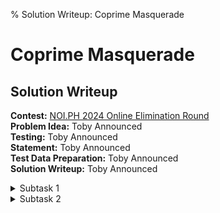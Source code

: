 % Solution Writeup: Coprime Masquerade  


# Coprime Masquerade  
## Solution Writeup

**Contest:** [NOI.PH 2024 Online Elimination Round](https://noi.ph/2024-national-eliminations/)  
**Problem Idea:** Toby Announced  
**Testing:** Toby Announced  
**Statement:** Toby Announced  
**Test Data Preparation:** Toby Announced  
**Solution Writeup:** Toby Announced  



<details class="editorial-section"><summary class="h2">Subtask 1</summary>

<div class="remarks">
*Construction ongoing!* &nbsp;&nbsp; &#127959; &#128679; &#128679; &#128679; &#128679; &#128679; &#128679; &#128679; &#128679; &#128679; &#128679; &#128679; &#129521;
</div>

</details>



<details class="editorial-section"><summary class="h2">Subtask 2</summary>

<div class="remarks">
*Construction ongoing!* &nbsp;&nbsp; &#127959; &#128679; &#128679; &#128679; &#128679; &#128679; &#128679; &#128679; &#128679; &#128679; &#128679; &#128679; &#129521;
</div>

</details>



